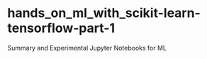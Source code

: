 # hands_on_ml_with_scikit-learn-tensorflow-part-1
Summary and Experimental Jupyter Notebooks for ML
